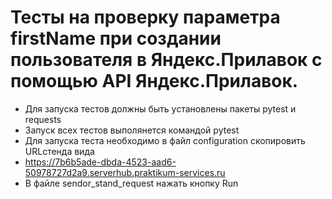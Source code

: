 ﻿# Тесты на проверку параметра firstName при создании пользователя в Яндекс.Прилавок с помощью API Яндекс.Прилавок.
- Для запуска тестов должны быть установлены пакеты pytest и requests
- Запуск всех тестов выполянется командой pytest
- Для запуска теста необходимо в файл configuration скопировить URLстенда вида 
- https://7b6b5ade-dbda-4523-aad6-50978727d2a9.serverhub.praktikum-services.ru
- В файле sendor_stand_request нажать кнопку Run